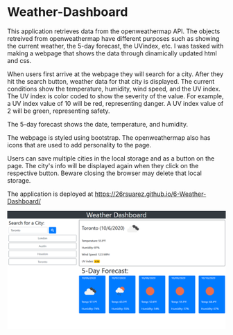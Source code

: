# Weather-Dashboard

This application retrieves data from the openweathermap API. The objects retreived from openweathermap have different purposes such as showing the current weather, the 5-day forecast, the UVindex, etc. I was tasked with making a webpage that shows the data through dinamically updated html and css. 

When users first arrive at the webpage they will search for a city. After they hit the search button, weather data for that city is displayed. The current conditions show the temperature, humidity, wind speed, and the UV index. The UV index is color coded to show the severity of the value. For example, a UV index value of 10 will be red, representing danger. A UV index value of 2 will be green, representing safety.

The 5-day forecast shows the date, temperature, and humidity. 

The webpage is styled using bootstrap. The openweathermap also has icons that are used to add personality to the page. 

Users can save multiple cities in the local storage and as a button on the page. The city's info will be displayed again when they click on the respective button. Beware closing the browser may delete that local storage.

The application is deployed at https://26rsuarez.github.io/6-Weather-Dashboard/

![weatherdasboard](./Assets/weatherdashboard.PNG)


